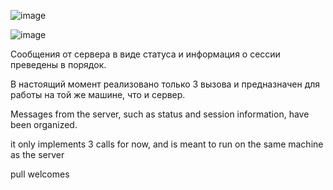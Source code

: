 ![image](https://github.com/user-attachments/assets/610e4706-63f3-44cf-b418-f4d758f2debf)

![image](https://github.com/user-attachments/assets/07ed177e-bd6b-4b7c-a80b-2fc5e0979721)



Сообщения от сервера в виде статуса и информация о сессии преведены в порядок.
<p>В настоящий момент реализовано только 3 вызова и предназначен для работы на той же машине, что и сервер.

Messages from the server, such as status and session information, have been organized.
<p>it only implements 3 calls for now, and is meant to run on the same machine as the server

pull welcomes
